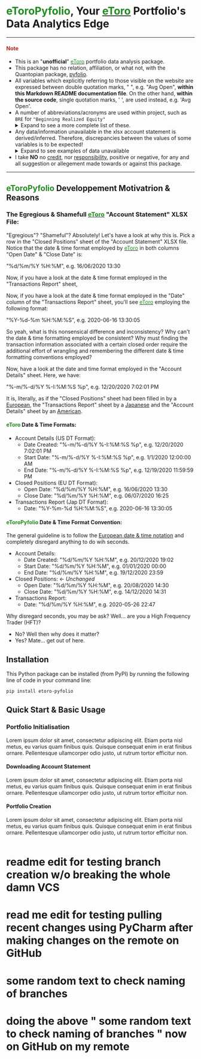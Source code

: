 # <span style="color:#228B22">eToroPyfolio</span>, Your [<span style="color:#228B22">eToro</span>](https://www.etoro.com/) Portfolio's Data Analytics Edge

---

#### <span style="color:#B22222">Note</span>

- This is an "**unofficial**" [<span style="color:#228B22">eToro</span>](https://www.etoro.com/) portfolio data analysis package.
- This package has no relation, affiliation, or what not, with the Quantopian package, [pyfolio](https://github.com/quantopian/pyfolio).
- All variables which explicitly referring to those visible on the website are expressed between double quotation marks, " ", e.g. "Avg Open", **within this Markdown README documentation file**. On
  the other hand, **within the source code**, single quotation marks, ' ', are used instead, e.g. 'Avg Open'.
- A number of abbreviations/acronyms are used within project, such as `BRE` for `"Beginning Realized Equity"`
  <details>	
  <summary>Expand to see a more complete list of these.</summary>
  - `WD`:= `"Withdrawals"`		
  - `WDF`:= `"Withdrawal Fees"`		
  - `ROF`:= `"Roll Over Fees"`
  - `TPL`:= `"Trade Profit or Loss"`
  - `BRE`:= `"Beginning Realized Equity"`
  - `ERE`:= `"Ending Realized Equity"`
  </details>
- Any data/information unavailable in the xlsx account statement is derived/inferred. Therefore, discrepancies between the values of some variables is to be expected! 
  <details>    
  <summary>Expand to see  examples of data unavailable</summary>
  in the xlsx account statement which are approximated are:
  - "Avg Open" price of open orders. The "Avg Open" is approximated as `"Avg Open" = (Close + Open) ÷ 2` where the `Close` and `Open` values used are the open and close prices obtained
    using [yfinance](https://pypi.org/project/yfinance/) for the date the order was opened.
  - "Units" of open orders. Derived by `"Units" = "Amount" ÷ "Avg Open"`
  - "Profit" of open orders (as all "Profit" price values absent in the xlsx account statement file). Approximation via `"Profit" = ("Avg Open" - Close) x "Units"` where the `Close` price value used
    is that of the previous trading days close price.
  </details>	  
- I take **NO** no <ins>credit</ins>, nor <ins>responsibility</ins>, positive or negative, for any and all suggestion or allegement made towards or against this package.



---



## <span style="color:#228B22">eToroPyfolio</span> Developpement  Motivatrion & Reasons


### The **Egregious** & **Shamefull** [<span style="color:#228B22">eToro</span>](https://www.etoro.com/) "Account Statement" XLSX File:

"Egregious"? "Shameful"? Absolutely! Let's have a look at why this is. Pick a row in the "Closed Positions" sheet of the "Account Statement" XLSX file. Notice that the date & time format employed
by [<span style="color:#228B22">eToro</span>](https://www.etoro.com/) in both columns "Open Date" & "Close Date" is:

"%d/%m/%Y %H:%M", e.g. 16/06/2020 13:30

Now, if you have a look at the date & time format employed in the "Transactions Report" sheet,

Now, if you have a look at the date & time format employed in the "Date" column of the "Transactions Report" sheet, you'll see [<span style="color:#228B22">eToro</span>](https://www.etoro.com/)
employing the following format:

"%Y-%d-%m %H:%M:%S", e.g. 2020-06-16 13:30:05

So yeah, what is this nonsensical difference and inconsistency? Why can't the date & time formatting employed be consistent? Why must finding the transaction information associated with a certain
closed order require the additional effort of wrangling and remembering the different date & time formatting conventions employed?

Now, have a look at the date and time format employed in the "Account Details" sheet. Here, we have:

"%-m/%-d/%Y %-I:%M:%S %p", e.g. 12/20/2020 7:02:01 PM

It is, literally, as if the "Closed Positions" sheet had been filled in by
a [European](https://en.wikipedia.org/wiki/Date_and_time_notation_in_Europe#:~:text=Official%20EU%20documents%20still%20tend,YYYY%2DMM%2DDD.%22), the "Transactions Report" sheet by
a [Japanese](https://en.wikipedia.org/wiki/Date_and_time_notation_in_Japan#:~:text=The%20most%20commonly%20used%20date,%22Wednesday%2031%20December%202008%22.) and the "Account Details" sheet by
an [American](https://en.wikipedia.org/wiki/Date_and_time_notation_in_the_United_States).




#### <span style="color:#228B22">eToro</span> Date & Time Format**s**:

- Account Details (US DT Format):
    - Date Created: "%-m/%-d/%Y %-I:%M:%S %p", e.g. 12/20/2020 7:02:01 PM
    - Start Date: "%-m/%-d/%Y %-I:%M:%S %p", e.g. 1/1/2020 12:00:00 AM
    - End Date: "%-m/%-d/%Y %-I:%M:%S %p", e.g. 12/19/2020 11:59:59 PM
- Closed Positions (EU DT Format):
    - Open Date: "%d/%m/%Y %H:%M", e.g. 16/06/2020 13:30
    - Close Date: "%d/%m/%Y %H:%M", e.g. 06/07/2020 16:25
- Transactions Report (Jap DT Format):
    - Date: "%Y-%m-%d %H:%M:%S", e.g. 2020-06-16 13:30:05

#### <span style="color:#228B22">eToroPyfolio</span> Date & Time Format **Convention**:

The general guideline is to follow
the [European date & time notation](https://en.wikipedia.org/wiki/Date_and_time_notation_in_Europe#:~:text=Official%20EU%20documents%20still%20tend,YYYY%2DMM%2DDD.%22) and completely disregard
anything to do wih seconds.

- Account Details:
    - Date Created: "%d/%m/%Y %H:%M", e.g. 20/12/2020 19:02
    - Start Date: "%d/%m/%Y %H:%M", e.g. 01/01/2020 00:00
    - End Date: "%d/%m/%Y %H:%M", e.g. 19/12/2020 23:59
- Closed Positions: <- *Unchanged*
    - Open Date: "%d/%m/%Y %H:%M", e.g. 20/08/2020 14:30
    - Close Date: "%d/%m/%Y %H:%M", e.g. 14/12/2020 14:31
- Transactions Report:
    - Date: "%d/%m/%Y %H:%M", e.g. 2020-05-26 22:47

Why disregard seconds, you may be ask? Well... are you a High Frequency Trader (HFT)?

- No? Well then why does it matter?
- Yes? Mate... get out of here.



## Installation
This Python package can be installed (from PyPI) by running the following line of code in your command line:
```bash
pip install etoro-pyfolio
```





## Quick Start & Basic Usage



### Portfolio Initialisation

Lorem ipsum dolor sit amet, consectetur adipiscing elit. Etiam porta nisl metus, eu varius quam finibus quis. Quisque consequat enim in erat finibus ornare. Pellentesque ullamcorper odio justo, ut
rutrum tortor efficitur non.

#### Downloading Account Statement

Lorem ipsum dolor sit amet, consectetur adipiscing elit. Etiam porta nisl metus, eu varius quam finibus quis. Quisque consequat enim in erat finibus ornare. Pellentesque ullamcorper odio justo, ut
rutrum tortor efficitur non.

#### Portfolio Creation

Lorem ipsum dolor sit amet, consectetur adipiscing elit. Etiam porta nisl metus, eu varius quam finibus quis. Quisque consequat enim in erat finibus ornare. Pellentesque ullamcorper odio justo, ut
rutrum tortor efficitur non.

```python

```

# readme edit for testing branch creation w/o breaking the whole damn VCS

# read me edit for testing pulling recent changes using PyCharm after making changes on the remote on GitHub


# some random text to check naming of branches

# doing the above " some random text to check naming of branches " now on GitHub on my remote
